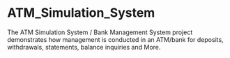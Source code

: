 # ATM_Simulation_System
The ATM Simulation System / Bank Management System project demonstrates how management is conducted in an ATM/bank for deposits, withdrawals, statements, balance inquiries and More.
